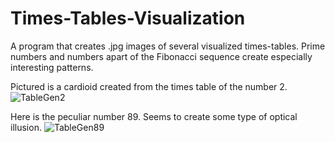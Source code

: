 # Times-Tables-Visualization
A program that creates .jpg images of several visualized times-tables.  Prime numbers and numbers apart of the Fibonacci sequence create especially interesting patterns. 

Pictured is a cardioid created from the times table of the number 2.
![TableGen2](https://i.imgur.com/AGCg6tY.png)

Here is the peculiar number 89.  Seems to create some type of optical illusion.
![TableGen89](Times-Tables-Visualization\examples\TableGen89.jpg)
